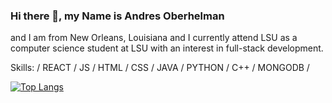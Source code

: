 ### Hi there 👋,  my Name is Andres Oberhelman
and I am from New Orleans, Louisiana and I currently attend LSU as a computer science student at LSU with an interest in full-stack development. 

Skills:  / REACT / JS / HTML / CSS / JAVA / PYTHON / C++ / MONGODB / 

[![Top Langs](https://github-readme-stats.vercel.app/api/top-langs/?username=AndresOberhelman&langs_count=8)](https://github.com/anuraghazra/github-readme-stats)






